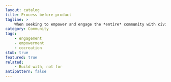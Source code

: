 ```yaml
---
layout: catalog
title: Process before product
tagline: >
    When seeking to empower and engage the *entire* community with civic-tech, focus less on producing a pefect product and more on the process of the product development itself. Don't put undue pressure upon volunteers.
category: Community
tags:
    - engagement
    - empowerment
    - cocreation
stub: true
featured: true
related: 
    - Build with, not for
antipattern: false
---
```

